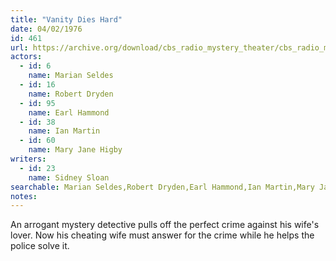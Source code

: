 ```yaml
---
title: "Vanity Dies Hard"
date: 04/02/1976
id: 461
url: https://archive.org/download/cbs_radio_mystery_theater/cbs_radio_mystery_theater-0451-0500.zip/cbs_radio_mystery_theater-0451-0500%2Fcbsrmt_0461_vanity_dies_hard.mp3
actors:  
  - id: 6
    name: Marian Seldes  
  - id: 16
    name: Robert Dryden  
  - id: 95
    name: Earl Hammond  
  - id: 38
    name: Ian Martin  
  - id: 60
    name: Mary Jane Higby
writers:  
  - id: 23
    name: Sidney Sloan
searchable: Marian Seldes,Robert Dryden,Earl Hammond,Ian Martin,Mary Jane Higby Sidney Sloan
notes:  
---
```

An arrogant mystery detective pulls off the perfect crime against his wife's lover. Now his cheating wife must answer for the crime while he helps the police solve it.